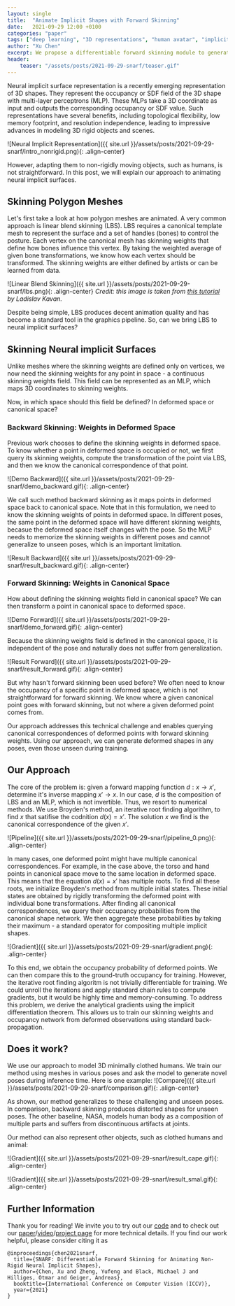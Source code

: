 ```yaml
---
layout: single
title:  "Animate Implicit Shapes with Forward Skinning"
date:   2021-09-29 12:00 +0100
categories: "paper"
tags: ["deep learning", "3D representations", "human avatar", "implicit neural representations"]
author: "Xu Chen"
excerpt: We propose a differentiable forward skinning module to generate implicit shapes in unseen poses.
header:
    teaser: "/assets/posts/2021-09-29-snarf/teaser.gif"
---
```


Neural implicit surface representation is a recently emerging representation of 3D shapes. They represent the occupancy or SDF field of the 3D shape with multi-layer perceptrons (MLP). These MLPs take a 3D coordinate as input and outputs the corresponding occupancy or SDF value. Such representations have several benefits, including topological flexibility, low memory footprint, and resolution independence, leading to impressive advances in modeling 3D rigid objects and scenes.


![Neural Implicit Representation]({{ site.url }}/assets/posts/2021-09-29-snarf/intro_nonrigid.png){: .align-center} 

However, adapting them to non-rigidly moving objects, such as humans, is not straightforward. In this post, we will explain our approach to animating neural implicit surfaces. 

## Skinning Polygon Meshes

Let's first take a look at how polygon meshes are animated. A very common approach is linear blend skinning (LBS). LBS requires a canonical template mesh to represent the surface and a set of handles (bones) to control the posture. Each vertex on the canonical mesh has skinning weights that define how bones influence this vertex. By taking the weighted average of given bone transformations, we know how each vertex should be transformed. The skinning weights are either defined by artists or can be learned from data. 


![Linear Blend Skinning]({{ site.url }}/assets/posts/2021-09-29-snarf/lbs.png){: .align-center} 
*Credit: this image is taken from [this tutorial](https://skinning.org/direct-methods.pdf) by Ladislav Kavan.*

Despite being simple, LBS produces decent animation quality and has become a standard tool in the graphics pipeline. So, can we bring LBS to neural implicit surfaces?


## Skinning Neural implicit Surfaces

Unlike meshes where the skinning weights are defined only on vertices, we now need the skinning weights for any point in space - a continuous skinning weights field.  This field can be represented as an MLP, which maps 3D coordinates to skinning weights. 

Now, in which space should this field be defined? In deformed space or canonical space?

### Backward Skinning: Weights in Deformed Space
Previous work chooses to define the skinning weights in deformed space. To know whether a point in deformed space is occupied or not, we first query its skinning weights, compute the transformation of the point via LBS, and then we know the canonical correspondence of that point. 

![Demo Backward]({{ site.url }}/assets/posts/2021-09-29-snarf/demo_backward.gif){: .align-center} 

We call such method backward skinning as it maps points in deformed space back to canonical space. Note that in this formulation, we need to know the skinning weights of points in deformed space. In different poses, the same point in the deformed space will have different skinning weights, becasue the deformed space itself changes with the pose. So the MLP needs to memorize the skinning weights in different poses and cannot generalize to unseen poses, which is an important limitation.

![Result Backward]({{ site.url }}/assets/posts/2021-09-29-snarf/result_backward.gif){: .align-center} 
### Forward Skinning: Weights in Canonical Space
How about defining the skinning weights field in canonical space? We can then transform a point in canonical space to deformed space. 

![Demo Forward]({{ site.url }}/assets/posts/2021-09-29-snarf/demo_forward.gif){: .align-center} 

Because the skinning weights field is defined in the canonical space, it is independent of the pose and naturally does not suffer from generalization.  

![Result Forward]({{ site.url }}/assets/posts/2021-09-29-snarf/result_forward.gif){: .align-center} 

But why hasn't forward skinning been used before?  We often need to know the occupancy of a specific point in deformed space, which is not straightforward for forward skinning. We know where a given canonical point goes with forward skinning, but not where a given deformed point comes from. 

Our approach addresses this technical challenge and enables querying canonical correspondences of deformed points with forward skinning weights. Using our approach, we can generate deformed shapes in any poses, even those unseen during training. 

## Our Approach
The core of the problem is: given a forward mapping function $d:x \rightarrow x'$, determine it's inverse mapping $x' \rightarrow x$. In our case, $d$ is the composition of LBS and an MLP, which is not invertible. Thus, we resort to numerical methods. We use Broyden's method, an iterative root finding algorithm, to find $x$ that satifise the codnition $d(x)=x'$. The solution $x$ we find is the canonical correspondence of the given $x'$.

![Pipeline]({{ site.url }}/assets/posts/2021-09-29-snarf/pipeline_0.png){: .align-center} 

In many cases, one deformed point might have multiple canonical correspondences. For example, in the case above, the torso and hand points in canonical space move to the same location in deformed space. This means that the equation $d(x)=x'$ has multiple roots. To find all these roots, we initialize Broyden's method from multiple initial states. These initial states are obtained by rigidly transforming the deformed point with individual bone transformations. After finding all canonical correspondences, we query their occupancy probabilities from the canonical shape network. We then aggregate these probabilities by taking their maximum - a standard operator for compositing multiple implicit shapes.

![Gradient]({{ site.url }}/assets/posts/2021-09-29-snarf/gradient.png){: .align-center} 

To this end, we obtain the occupancy probability of deformed points. We can then compare this to the ground-truth occupancy for training. However, the iterative root finding algoritm is not trivially differentiable for training. We could unroll the iterations and apply standard chain rules to compute gradients, but it would be highly time and memory-consuming. To address this problem, we derive the analytical gradients using the implicit differentiation theorem. This allows us to train our skinning weights and occupancy network from deformed observations using standard back-propagation.

## Does it work?
We use our approach to model 3D minimally clothed humans. We train our method using meshes in various poses and ask the model to generate novel poses during inference time. Here is one example:
![Compare]({{ site.url }}/assets/posts/2021-09-29-snarf/comparison.gif){: .align-center} 

As shown, our method generalizes to these challenging and unseen poses. In comparison, backward skinning produces distorted shapes for unseen poses. The other baseline, NASA, models human body as a composition of multiple parts and suffers from discontinuous artifacts at joints.

Our method can also represent other objects, such as clothed humans and animal:

![Gradient]({{ site.url }}/assets/posts/2021-09-29-snarf/result_cape.gif){: .align-center} 

![Gradient]({{ site.url }}/assets/posts/2021-09-29-snarf/result_smal.gif){: .align-center} 

## Further Information

Thank you for reading! We invite you to try out our [code](https://github.com/xuchen-ethz/snarf) and to check out our [paper](https://arxiv.org/pdf/2104.03953.pdf)/[video](https://www.youtube.com/watch?v=rCEpFTKjFHE)/[project page](https://xuchen-ethz.github.io/snarf/) for more technical details. If you find our work helpful, please consider citing it as

```
@inproceedings{chen2021snarf,
  title={SNARF: Differentiable Forward Skinning for Animating Non-Rigid Neural Implicit Shapes},
  author={Chen, Xu and Zheng, Yufeng and Black, Michael J and Hilliges, Otmar and Geiger, Andreas},
  booktitle={International Conference on Computer Vision (ICCV)},
  year={2021}
}
```
